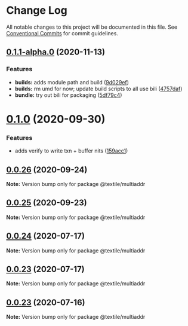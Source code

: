 # Change Log

All notable changes to this project will be documented in this file.
See [Conventional Commits](https://conventionalcommits.org) for commit guidelines.

## [0.1.1-alpha.0](https://github.com/textileio/js-threads/compare/@textile/multiaddr@0.1.0...@textile/multiaddr@0.1.1-alpha.0) (2020-11-13)


### Features

* **builds:** adds module path and build ([9d029ef](https://github.com/textileio/js-threads/commit/9d029ef44c39d3019773c772bf8d483bcdf3be1a))
* **builds:** rm umd for now; update build scripts to all use bili ([4757daf](https://github.com/textileio/js-threads/commit/4757dafa316b4e2c84c8ea8d2ad35206ad7737d4))
* **bundle:** try out bili for packaging ([5df79c4](https://github.com/textileio/js-threads/commit/5df79c4c0dbd1def9b3e5a4c84a21ac787a01663))





# [0.1.0](https://github.com/textileio/js-threads/compare/@textile/multiaddr@0.0.24...@textile/multiaddr@0.1.0) (2020-09-30)


### Features

* adds verify to write txn + buffer nits ([159acc1](https://github.com/textileio/js-threads/commit/159acc1381407177dbaa471a510f63a30cdffa1e))





## [0.0.26](https://github.com/textileio/js-threads/compare/@textile/multiaddr@0.0.24...@textile/multiaddr@0.0.26) (2020-09-24)

**Note:** Version bump only for package @textile/multiaddr





## [0.0.25](https://github.com/textileio/js-threads/compare/@textile/multiaddr@0.0.24...@textile/multiaddr@0.0.25) (2020-09-23)

**Note:** Version bump only for package @textile/multiaddr





## [0.0.24](https://github.com/textileio/js-threads/compare/@textile/multiaddr@0.0.23...@textile/multiaddr@0.0.24) (2020-07-17)

**Note:** Version bump only for package @textile/multiaddr





## [0.0.23](https://github.com/textileio/js-threads/compare/@textile/multiaddr@0.0.22...@textile/multiaddr@0.0.23) (2020-07-17)

**Note:** Version bump only for package @textile/multiaddr





## [0.0.23](https://github.com/textileio/js-threads/compare/@textile/multiaddr@0.0.22...@textile/multiaddr@0.0.23) (2020-07-16)

**Note:** Version bump only for package @textile/multiaddr
